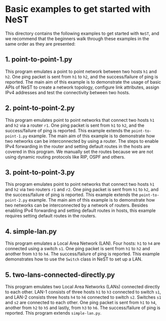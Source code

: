 # Basic examples to get started with NeST

This directory contains the following examples to get started with `NeST`,
and we recommend that the beginners walk through these examples in the same
order as they are presented:

## 1. point-to-point-1.py
This program emulates a point to point network between two hosts `h1` and
`h2`. One ping packet is sent from `h1` to `h2`, and the success/failure
of ping is reported. The main aim of this example is to demonstrate the usage
of basic APIs of NeST to create a network topology, configure link attributes,
assign IPv4 addresses and test the connectivity between two hosts.

## 2. point-to-point-2.py
This program emulates point to point networks that connect two hosts `h1`
and `h2` via a router `r1`. One ping packet is sent from `h1` to `h2`, and
the success/failure of ping is reported. This example extends the
`point-to-point-1.py` example. The main aim of this example is to demonstrate
how two networks can be interconnected by using a router. The steps to enable
IPv4 forwarding in the router and setting default routes in the hosts are
covered in this program. We manually set the routes because we are not using
dynamic routing protocols like RIP, OSPF and others.

## 3. point-to-point-3.py
This program emulates point to point networks that connect two hosts `h1`
and `h2` via two routers `r1` and `r2`. One ping packet is sent from `h1`
to `h2`, and the success/failure of ping is reported. This example extends the
`point-to-point-2.py` example. The main aim of this example is to demonstrate
how two networks can be interconnected by a network of routers. Besides
enabling IPv4 forwarding and setting default routes in hosts, this example
requires setting default routes in the routers.

## 4. simple-lan.py
This program emulates a Local Area Network (LAN). Four hosts: `h1` to `h4`
are connected using a switch `s1`. One ping packet is sent from `h1` to `h2`
and another from `h3` to `h4`. The success/failure of ping is reported. This
example demonstrates how to use the `Switch` class in NeST to set up a LAN.

## 5. two-lans-connected-directly.py
This program emulates two Local Area Networks (LANs) connected directly to
each other. LAN-1 consists of three hosts `h1` to `h3` connected to switch
`s1`, and LAN-2 consists three hosts `h4` to `h6` connected to switch `s2`.
Switches `s1` and `s2` are connected to each other. One ping packet is sent
from `h1` to `h4`, another from `h2` to `h5` and lastly, from `h3` to `h6`.
The success/failure of ping is reported. This program extends `simple-lan.py`.
